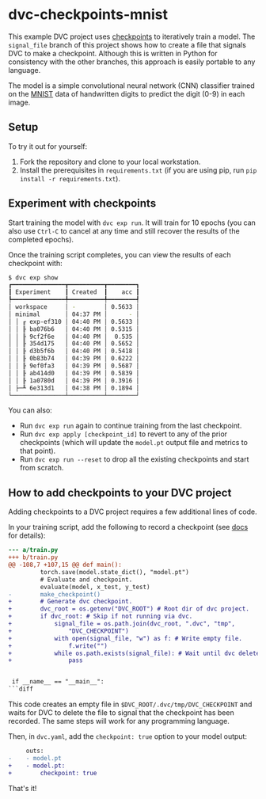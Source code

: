 # dvc-checkpoints-mnist

This example DVC project uses
[checkpoints](https://dvc.org/doc/api-reference/make_checkpoint) to iteratively
train a model. The `signal_file` branch of this project shows how to create a
file that signals DVC to make a checkpoint. Although this is written in Python
for consistency with the other branches, this approach is easily portable to any
language.

The model is a simple convolutional neural network (CNN)
classifier trained on the [MNIST](http://yann.lecun.com/exdb/mnist/) data of
handwritten digits to predict the digit (0-9) in each image.

## Setup

To try it out for yourself:

1. Fork the repository and clone to your local workstation.
2. Install the prerequisites in `requirements.txt` (if you are using pip, run `pip install -r requirements.txt`).

## Experiment with checkpoints

Start training the model with `dvc exp run`. It will train for 10 epochs (you
can also use `Ctrl-C` to cancel at any time and still recover the results of the
completed epochs).

Once the training script completes, you can view the results of each checkpoint
with:

```bash
$ dvc exp show
┏━━━━━━━━━━━━━━━┳━━━━━━━━━━┳━━━━━━━━┓
┃ Experiment    ┃ Created  ┃    acc ┃
┡━━━━━━━━━━━━━━━╇━━━━━━━━━━╇━━━━━━━━┩
│ workspace     │ -        │ 0.5633 │
│ minimal       │ 04:37 PM │      - │
│ │ ╓ exp-ef310 │ 04:40 PM │ 0.5633 │
│ │ ╟ ba076b6   │ 04:40 PM │ 0.5315 │
│ │ ╟ 9cf2f6e   │ 04:40 PM │  0.535 │
│ │ ╟ 354d175   │ 04:40 PM │ 0.5652 │
│ │ ╟ d3b5f6b   │ 04:40 PM │ 0.5418 │
│ │ ╟ 0b83b74   │ 04:39 PM │ 0.6222 │
│ │ ╟ 9ef0fa3   │ 04:39 PM │ 0.5687 │
│ │ ╟ ab414d0   │ 04:39 PM │ 0.5839 │
│ │ ╟ 1a0780d   │ 04:39 PM │ 0.3916 │
│ ├─╨ 6e313d1   │ 04:38 PM │ 0.1894 │
└───────────────┴──────────┴────────┘
```

You can also:
* Run `dvc exp run` again to continue training from the last checkpoint.
* Run `dvc exp apply [checkpoint_id]` to revert to any of the prior checkpoints
  (which will update the `model.pt` output file and metrics to that point).
* Run `dvc exp run --reset` to drop all the existing checkpoints and start from
  scratch.

## How to add checkpoints to your DVC project

Adding checkpoints to a DVC project requires a few additional lines of code.

In your training script, add the following to record a checkpoint (see
[docs](https://dvc.org/doc/api-reference/make_checkpoint#description) for
details):

```diff
--- a/train.py
+++ b/train.py
@@ -108,7 +107,15 @@ def main():
         torch.save(model.state_dict(), "model.pt")
         # Evaluate and checkpoint.
         evaluate(model, x_test, y_test)
-        make_checkpoint()
+        # Generate dvc checkpoint.
+        dvc_root = os.getenv("DVC_ROOT") # Root dir of dvc project.
+        if dvc_root: # Skip if not running via dvc.
+            signal_file = os.path.join(dvc_root, ".dvc", "tmp",
+                "DVC_CHECKPOINT")
+            with open(signal_file, "w") as f: # Write empty file.
+                f.write("")
+            while os.path.exists(signal_file): # Wait until dvc deletes file.
+                pass


 if __name__ == "__main__":
```diff
```

This code creates an empty file in `$DVC_ROOT/.dvc/tmp/DVC_CHECKPOINT` and waits
for DVC to delete the file to signal that the checkpoint has been recorded. The
same steps will work for any programming language.

Then, in `dvc.yaml`, add the `checkpoint: true` option to your model output:

```diff
     outs:
-    - model.pt
+    - model.pt:
+        checkpoint: true
```

That's it!
